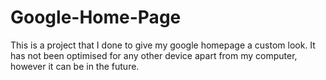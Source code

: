 # Google-Home-Page

This is a project that I done to give my google homepage a custom look. It has not been optimised for any other device apart from my computer, however it can be in the future.
